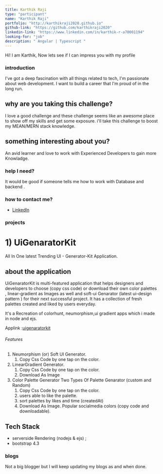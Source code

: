 ```yaml
---
title: Karthik Raji
type: "participant"
name: "Karthik Raji"
portfolio: "http://karthikraji2020.github.io"
github-link: "https://github.com/karthikraji2020"
linkedin-link: "https://www.linkedin.com/in/karthik-r-a70001194"
looking-for: "job"
description: " Angular | Typescript "
---
```


Hi! I am Karthik, Now lets see if I can impress you with my profile 
### introduction

 I've got a deep fascination with all things related to tech, I'm passionate about web development. I want to build a career that I'm proud of in the long run. 

## why are you taking this challenge?

I love a good challenge and these challenge seems like an awesome place to show off my skills and get some exposure. i'll take this challenge to boost my MEAN/MERN stack knowledge.

## something interesting about you?

An avid learner and love to work with Experienced Developers to gain more Knowladge.

### help I need?

It would be good if someone tells me how to work with Database and backend .

### how to contact me?


- [LinkedIn](https://www.linkedin.com/in/karthik-r-a70001194)

### projects

# 1) UiGenaratorKit
 All In One latest Trending UI - Generator-Kit Application.
 
## about the application
  UiGenaratorKit is multi-featured application  that helps designers and developers to choose  (copy css code) or download their own color palettes , linear-gradient as Images as well and soft-ui Genarator (latest ui-design pattern ) for their next successful project.
It has a collection of fresh palettes created and liked by users everyday.

It's a Recreation of colorhunt, neumorphism,ui gradient apps which i made in node and ejs.

Applink :[uigenaratorkit](https://uigenaratorkit.herokuapp.com)

###### Features
1. Neumorphism (or) Soft UI Generator.
    1. Copy Css Code  by one tap on the color.
2. LinearGradient Generator.
    1. Copy Css Code  by one tap on the color.
    2. Download As Image
3. Color Palette Generator
    Two Types Of Palette Genarator (custom and Random) 
    1. Copy Css Code by one tap on the color.
    2. users able to like the palette.
    3. sort palettes by likes and time (createdAt)
    4. Download As Image.
   Popular socialmedia colors (copy code and downloadable).

## Tech Stack
- serverside Rendering (nodejs & ejs) ;
- bootstrap 4.3





### blogs

Not a big blogger but I will keep updating my blogs as and when done.

